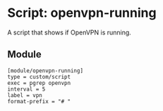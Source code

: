 # Script: openvpn-running

A script that shows if OpenVPN is running.


## Module

```
[module/openvpn-running]
type = custom/script
exec = pgrep openvpn
interval = 5
label = vpn
format-prefix = "# "
```
